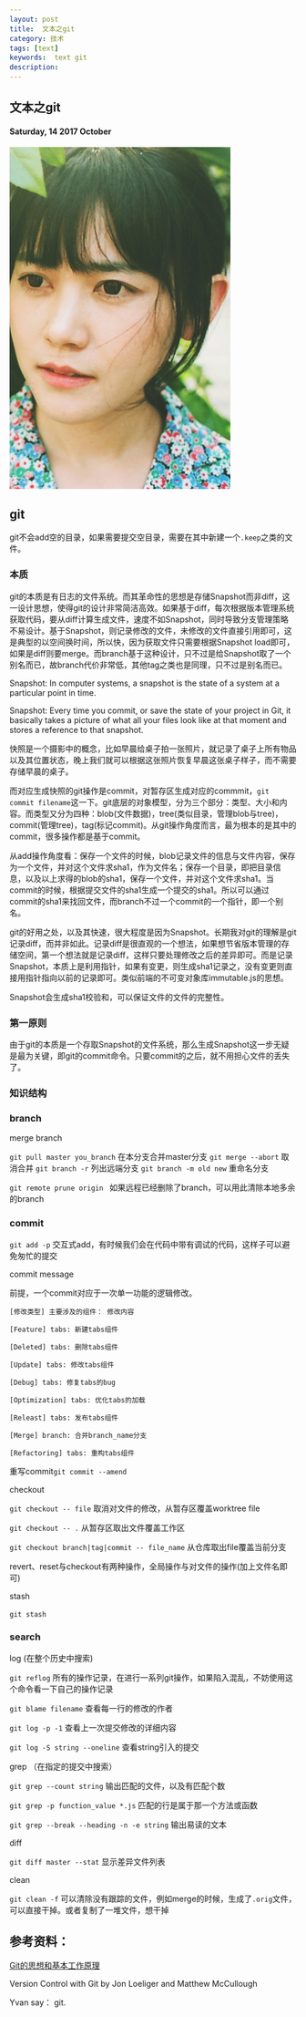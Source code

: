 ```yaml
---
layout: post
title:  文本之git
category: 技术
tags: [text]
keywords:  text git
description:
---
```


##  文本之git

#### Saturday, 14  2017 October

![ChengBi](/../../assets/img/tech/2017/ChengBi_5.jpg)

## git

git不会add空的目录，如果需要提交空目录，需要在其中新建一个`.keep`之类的文件。

### 本质

git的本质是有日志的文件系统。而其革命性的思想是存储Snapshot而非diff，这一设计思想，使得git的设计非常简洁高效。如果基于diff，每次根据版本管理系统获取代码，要从diff计算生成文件，速度不如Snapshot，同时导致分支管理策略不易设计。基于Snapshot，则记录修改的文件，未修改的文件直接引用即可，这是典型的以空间换时间，所以快，因为获取文件只需要根据Snapshot load即可，如果是diff则要merge。而branch基于这种设计，只不过是给Snapshot取了一个别名而已，故branch代价非常低，其他tag之类也是同理，只不过是别名而已。

Snapshot: In computer systems, a snapshot is the state of a system at a particular point in time.

Snapshot: Every time you commit, or save the state of your project in Git, it basically takes a picture of what all your files look like at that moment and stores a reference to that snapshot.

快照是一个摄影中的概念，比如早晨给桌子拍一张照片，就记录了桌子上所有物品以及其位置状态，晚上我们就可以根据这张照片恢复早晨这张桌子样子，而不需要存储早晨的桌子。

而对应生成快照的git操作是commit，对暂存区生成对应的commmit，`git commit filename`这一下。git底层的对象模型，分为三个部分：类型、大小和内容。而类型又分为四种：blob(文件数据)，tree(类似目录，管理blob与tree)，commit(管理tree)，tag(标记commit)。从git操作角度而言，最为根本的是其中的commit，很多操作都是基于commit。

从add操作角度看：保存一个文件的时候，blob记录文件的信息与文件内容，保存为一个文件，并对这个文件求sha1，作为文件名；保存一个目录，即把目录信息，以及以上求得的blob的sha1，保存一个文件，并对这个文件求sha1。当commit的时候，根据提交文件的sha1生成一个提交的sha1。所以可以通过commit的sha1来找回文件，而branch不过一个commit的一个指针，即一个别名。

git的好用之处，以及其快速，很大程度是因为Snapshot。长期我对git的理解是git记录diff，而并非如此。记录diff是很直观的一个想法，如果想节省版本管理的存储空间，第一个想法就是记录diff，这样只要处理修改之后的差异即可。而是记录Snapshot，本质上是利用指针，如果有变更，则生成sha1记录之，没有变更则直接用指针指向以前的记录即可。类似前端的不可变对象库immutable.js的思想。

Snapshot会生成sha1校验和，可以保证文件的文件的完整性。

### 第一原则

由于git的本质是一个存取Snapshot的文件系统，那么生成Snapshot这一步无疑是最为关键，即git的commit命令。只要commit的之后，就不用担心文件的丢失了。

### 知识结构

### branch

merge branch

`git pull master you_branch` 在本分支合并master分支
`git merge --abort` 取消合并
`git branch -r` 列出远端分支
`git branch -m old new` 重命名分支

`git remote prune origin ` 如果远程已经删除了branch，可以用此清除本地多余的branch


### commit

`git add -p` 交互式add，有时候我们会在代码中带有调试的代码，这样子可以避免匆忙的提交

commit message

前提，一个commit对应于一次单一功能的逻辑修改。  

`[修改类型] 主要涉及的组件： 修改内容`

`[Feature] tabs: 新建tabs组件`

`[Deleted] tabs: 删除tabs组件`

`[Update] tabs: 修改tabs组件`

`[Debug] tabs: 修复tabs的bug`

`[Optimization] tabs: 优化tabs的加载`

`[Releast] tabs: 发布tabs组件`

`[Merge] branch: 合并branch_name分支`

`[Refactoring] tabs: 重构tabs组件`

重写commit`git commit --amend`

checkout

`git checkout -- file` 取消对文件的修改，从暂存区覆盖worktree file

`git checkout -- .` 从暂存区取出文件覆盖工作区

`git checkout branch|tag|commit -- file_name` 从仓库取出file覆盖当前分支

revert、reset与checkout有两种操作，全局操作与对文件的操作(加上文件名即可)

stash

`git stash`

### search

log (在整个历史中搜索)

`git reflog` 所有的操作记录，在进行一系列git操作，如果陷入混乱，不妨使用这个命令看一下自己的操作记录

`git blame filename` 查看每一行的修改的作者

`git log -p -1` 查看上一次提交修改的详细内容

`git log -S string --oneline` 查看string引入的提交



grep （在指定的提交中搜索）

`git grep --count string`  输出匹配的文件，以及有匹配个数

`git grep -p function_value *.js` 匹配的行是属于那一个方法或函数

`git grep --break --heading -n -e string` 输出易读的文本


diff

`git diff master --stat` 显示差异文件列表

clean

`git clean -f` 可以清除没有跟踪的文件，例如merge的时候，生成了`.orig`文件，可以直接干掉。或者复制了一堆文件，想干掉


## 参考资料：

[Git的思想和基本工作原理](http://www.nowamagic.net/academy/detail/48160210)

Version Control with Git by Jon Loeliger and Matthew McCullough



Yvan say： git.

